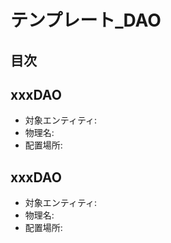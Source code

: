 # テンプレート_DAO
## 目次


## xxxDAO
- 対象エンティティ: 
- 物理名: 
- 配置場所: 

## xxxDAO
- 対象エンティティ: 
- 物理名: 
- 配置場所: 
